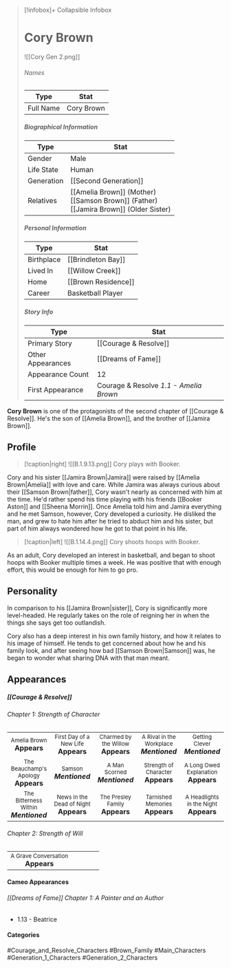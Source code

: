 > [!infobox]+ Collapsible Infobox
> # Cory Brown
> ![[Cory Gen 2.png]] 
> ###### Names 
> | Type | Stat | 
> | ---- | ---- | 
> | Full Name | Cory Brown | 
>
> ##### Biographical Information
> | Type | Stat | 
> | ---- | ---- | 
> | Gender | Male | 
> | Life State | Human |
> | Generation | [[Second Generation]] |
> | Relatives | [[Amelia Brown]] (Mother)<br>[[Samson Brown]] (Father)<br>[[Jamira Brown]] (Older Sister)|
> 
> ##### Personal Information
> | Type | Stat | 
> | ---- | ---- | 
> | Birthplace | [[Brindleton Bay]] | 
> | Lived In | [[Willow Creek]] | 
> | Home | [[Brown Residence]] | 
> | Career | Basketball Player | 
> 
> ##### Story Info
> | Type | Stat | 
> | ---- | ---- | 
> | Primary Story | [[Courage & Resolve]] | 
> | Other Appearances | [[Dreams of Fame]] | 
> | Appearance Count | 12 | 
> | First Appearance | Courage & Resolve *1.1 - Amelia Brown*

**Cory Brown** is one of the protagonists of the second chapter of [[Courage & Resolve]]. He's the son of [[Amelia Brown]], and the brother of [[Jamira Brown]].

## Profile
> [!caption|right]
> ![[B.1.9.13.png]] 
> Cory plays with Booker.

Cory and his sister [[Jamira Brown|Jamira]] were raised by [[Amelia Brown|Amelia]] with love and care. While Jamira was always curious about their [[Samson Brown|father]], Cory wasn't nearly as concerned with him at the time. He'd rather spend his time playing with his friends [[Booker Aston]] and [[Sheena Morrin]]. Once Amelia told him and Jamira everything and he met Samson, however, Cory developed a curiosity. He disliked the man, and grew to hate him after he tried to abduct him and his sister, but part of him always wondered how he got to that point in his life.

> [!caption|left]
> ![[B.1.14.4.png]] 
> Cory shoots hoops with Booker.

As an adult, Cory developed an interest in basketball, and began to shoot hoops with Booker multiple times a week. He was positive that with enough effort, this would be enough for him to go pro.

## Personality
In comparison to his [[Jamira Brown|sister]], Cory is significantly more level-headed. He regularly takes on the role of reigning her in when the things she says get too outlandish.

Cory also has a deep interest in his own family history, and how it relates to his image of himself. He tends to get concerned about how he and his family look, and after seeing how bad [[Samson Brown|Samson]] was, he began to wonder what sharing DNA with that man meant.

## Appearances
##### [[Courage & Resolve]]
###### Chapter 1: Strength of Character

| | | | | |
| ------------------------------------------------------------- | -------------------------------------------- | ------------------------------------------ | --------------------------------------------- | ----------------------------------- |
| <center><font size=2>Amelia Brown<br><font size=3>**Appears** |<center><font size=2>First Day of a New Life<br><font size=3>**Appears** | <center><font size=2>Charmed by the Willow<br><font size=3>**Appears** | <center><font size=2>A Rival in the Workplace<br><font size=3>***Mentioned*** | <center><font size=2>Getting Clever<br><font size=3>***Mentioned***
|<center><font size=2>The Beauchamp's Apology<br><font size=3>**Appears**| <center><font size=2>Samson<br><font size=3>***Mentioned*** | <center><font size=2>A Man Scorned<br><font size=3>***Mentioned*** | <center><font size=2>Strength of Character<br><font size=3>**Appears**  |<center><font size=2>A Long Owed Explanation<br><font size=3>**Appears**  |
|<center><font size=2>The Bitterness Within<br><font size=3>***Mentioned***  | <center><font size=2>News in the Dead of Night<br><font size=3>**Appears** | <center><font size=2>The Presley Family<br><font size=3>**Appears**  | <center><font size=2>Tarnished Memories<br><font size=3>**Appears**  | <center><font size=2>A Headlights in the Night<br><font size=3>**Appears** |
###### Chapter 2: Strength of Will
|                                                                       |     |     |     |     |
| --------------------------------------------------------------------- | --- | --- | --- | --- |
| <center><font size=2>A Grave Conversation<br><font size=3>**Appears** |     |     |     |     |

#### Cameo Appearances
###### [[Dreams of Fame]] Chapter 1: A Painter and an Author
- 1.13 - Beatrice

#### Categories
#Courage_and_Resolve_Characters #Brown_Family #Main_Characters #Generation_1_Characters #Generation_2_Characters